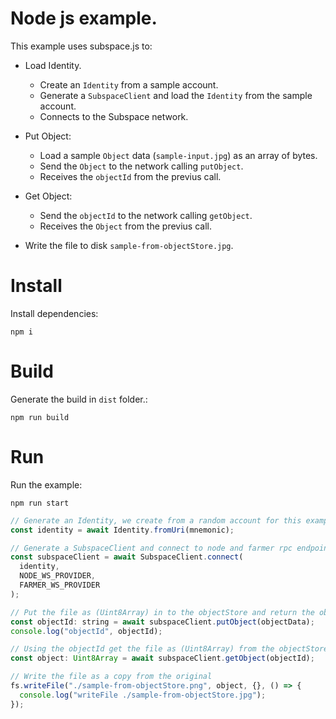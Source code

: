 # Node js example.

This example uses subspace.js to:

- Load Identity.

  - Create an `Identity` from a sample account.
  - Generate a `SubspaceClient` and load the `Identity` from the sample account.
  - Connects to the Subspace network.

- Put Object:

  - Load a sample `Object` data (`sample-input.jpg`) as an array of bytes.
  - Send the `Object` to the network calling `putObject`.
  - Receives the `objectId` from the previus call.

- Get Object:

  - Send the `objectId` to the network calling `getObject`.
  - Receives the `Object` from the previus call.

- Write the file to disk `sample-from-objectStore.jpg`.

# Install

Install dependencies:

`npm i`

# Build

Generate the build in `dist` folder.:

`npm run build`

# Run

Run the example:

`npm run start`

```javascript
// Generate an Identity, we create from a random account for this example.
const identity = await Identity.fromUri(mnemonic);

// Generate a SubspaceClient and connect to node and farmer rpc endpoints.
const subspaceClient = await SubspaceClient.connect(
  identity,
  NODE_WS_PROVIDER,
  FARMER_WS_PROVIDER
);

// Put the file as (Uint8Array) in to the objectStore and return the objectId
const objectId: string = await subspaceClient.putObject(objectData);
console.log("objectId", objectId);

// Using the objectId get the file as (Uint8Array) from the objectStore.
const object: Uint8Array = await subspaceClient.getObject(objectId);

// Write the file as a copy from the original
fs.writeFile("./sample-from-objectStore.png", object, {}, () => {
  console.log("writeFile ./sample-from-objectStore.jpg");
});
```
